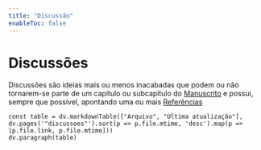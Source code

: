```yaml
---
title: "Discussão"
enableToc: false
---
```

# Discussões

Discussões são ideias mais ou menos inacabadas que podem ou não tornarem-se parte de um capítulo ou subcapítulo do [Manuscrito](main_pages/manuscrito.md) e possui, sempre que possível, apontando uma ou mais [Referências](main_pages/referencias.md)

```dataviewjs
const table = dv.markdownTable(["Arquivo", "Última atualização"], dv.pages('"discussoes"').sort(p => p.file.mtime, 'desc').map(p =>[p.file.link, p.file.mtime]))
dv.paragraph(table)
```




















